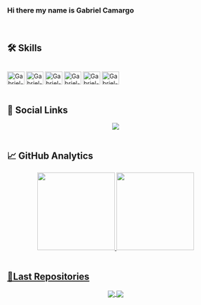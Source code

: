 ### Hi there my name is Gabriel Camargo

<br>
<h2>🛠 Skills</h2>
<div style="display: inline_block"><br>
  <img align="center" alt="Gabriel-Angular" height="30" width="40" src="https://cdn.jsdelivr.net/gh/devicons/devicon/icons/angularjs/angularjs-plain.svg" />
  <img align="center" alt="Gabriel-Html" height="30" width="40" src="https://cdn.jsdelivr.net/gh/devicons/devicon/icons/html5/html5-plain.svg" />
  <img align="center" alt="Gabriel-Git" height="30" width="40" src="https://cdn.jsdelivr.net/gh/devicons/devicon/icons/git/git-plain.svg" />
  <img align="center" alt="Gabriel-Css" height="30" width="40" src="https://cdn.jsdelivr.net/gh/devicons/devicon/icons/css3/css3-plain.svg" />
  <img align="center" alt="Gabriel-TypeScript" height="30" width="40" src="https://cdn.jsdelivr.net/gh/devicons/devicon/icons/typescript/typescript-plain.svg" />
  <img align="center" alt="Gabriel-JavaScript" height="30" width="40" src="https://cdn.jsdelivr.net/gh/devicons/devicon/icons/javascript/javascript-plain.svg" />
</div> 
<br>
<h2>📲 Social Links</h2> 
<div align="center">
  <a href="https://www.linkedin.com/in/gabriel-camargo-623298231/" target="_blank"><img src="https://img.shields.io/badge/-LinkedIn-%230077B5?style=for-the-badge&logo=linkedin&logoColor=white" target="_blank"></a> 
</div>
<br>
<h2>📈 GitHub Analytics</h2>
<div align="center">
  <a href="https://github.com/adsgabriel">
  <img height="180em" src="https://github-readme-stats.vercel.app/api?username=adsgabriel&show_icons=true&theme=apprentice&include_all_commits=true&count_private=true&icon_color=F0F8FF&bg_color=DEG,009ffd,2a2a72&hide_border=true"/>
  <img height="180em" src="https://github-readme-stats.vercel.app/api/top-langs/?username=adsgabriel&layout=compact&langs_count=7&theme=apprentice&bg_color=2a2a72&hide_border=true"/>
</div>
  <br>
<h2>🚀Last Repositories</h2>
<div align="center">
  <a href="https://github.com/adsgabriel/frontexpert">
  <img align="center" src="https://github-readme-stats.vercel.app/api/pin/?username=adsgabriel&repo=frontexpert&theme=apprentice" />
</a>
  
   <a href="https://github.com/adsgabriel/angular-avancado-desenvolvedor-io">
  <img align="center" src="https://github-readme-stats.vercel.app/api/pin/?username=adsgabriel&repo=angular-avancado-desenvolvedor-io&theme=apprentice" />
</a>
<div>



